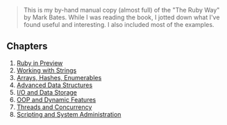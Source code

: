 > This is my by-hand manual copy (almost full) of the "The Ruby Way" by Mark Bates. While I was reading the book, I jotted down
> what I've found useful and interesting. I also included most of the examples.

## Chapters

1. [Ruby in Preview](Desktop/ruby-notebook/the_ruby_way/docs/ruby_in_preview.md)
2. [Working with Strings](Desktop/ruby-notebook/the_ruby_way/docs/working_with_strings.md)
3. [Arrays, Hashes, Enumerables](Desktop/ruby-notebook/the_ruby_way/docs/arrays_hashes_enumerables.md)
4. [Advanced Data Structures](Desktop/ruby-notebook/the_ruby_way/docs/advanced_data_structures.md)
5. [I/O and Data Storage](Desktop/ruby-notebook/the_ruby_way/docs/io_and_data_storage.md)
6. [OOP and Dynamic Features](Desktop/ruby-notebook/the_ruby_way/docs/oop_and_dynamic_features.md)
7. [Threads and Concurrency](Desktop/ruby-notebook/the_ruby_way/docs/threads_and_concurrency.md)
8. [Scripting and System Administration](Desktop/ruby-notebook/the_ruby_way/docs/scripting_and_system_administration.md)